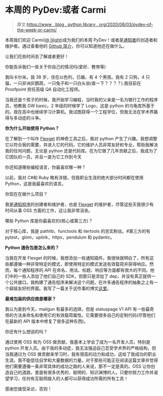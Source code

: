 # 本周的 PyDev:或者 Carmi

> 原文:[https://www . blog . python library . org/2020/08/03/pydev-of-the-week-or-carmi/](https://www.blog.pythonlibrary.org/2020/08/03/pydev-of-the-week-or-carmi/)

本周我们欢迎 Carmi([@ lilight](https://twitter.com/liiight))成为我们的本周 PyDev！或者是[通知者](https://github.com/liiight/notifiers)的创造者和维护者。通过查看他的 [Github 简介](https://github.com/liiight)，你可以知道他还在做什么。

让我们花些时间去了解或者更好！

你能告诉我们一些关于你自己的情况吗(爱好、教育等)

我叫卡尔米。我 38 岁，住在以色列，已婚，有 4 个男孩。我有 2 只狗，4 只猫，一只非洲灰鹦鹉，一只兔子和一只白头翁(查一下？？？？).我目前在 Proofpoint 担任高级 QA 自动化工程师。

当我还是个孩子的时候，我开始学习编程，当时我的父亲是一名为银行工作的程序员，他教我 GW basic。2 年级的时候学了 Logo，这是 python 的乌龟库所基于的。我在高中也继续学习计算机。我试图获得一个工程学位，但我无法在学术界赢得与多动症的斗争。

**你为什么开始使用 Python？**

在了解到一个叫作 [Flexget](https://flexget.com/) 的神奇工具之后，我对 python 产生了兴趣。我想调整它以符合我的需要，并进入它的代码。它的维护人员非常友好和专业，帮助我解决我的任何问题，无论是 python 还是代码库。在为它做了几年贡献之后，我成为了它团队的一员，并且一直为它工作到今天

你还知道哪些编程语言，你最喜欢哪一种？

以前，我对 C#和 Ruby 略有涉猎，但我职业生涯的绝大部分时间都在使用 Python，这是我最喜欢的语言。

你现在在做什么项目？

我是[通知程序](https://github.com/liiight/notifiers)的创建者和维护者，也是 [Flexget](https://github.com/Flexget/Flexget) 的维护者，尽管这些天我很少有时间从事 OSS 方面的工作，这让我非常沮丧。

哪些 Python 库是你最喜欢的(核心或第三方)？

对于核心库，我是 pathlib、functools 和 itertools 的忠实粉丝。#第三方的有 pytest，glom，uplink，httpx，pendulum 和 pydantic。

**Python 通告包是怎么来的？**

当我在开发 Flexget 的时候，我想添加一些通知插件。我很快就明白了，所有这些都遵循一种非常特定的模式，即使用特定的模式发送有效载荷并获得响应。然而，每个通知程序的 API 在命名、用法、标题、响应等方面都有很大的不同。他们中的一些人添加了他们自己的 SDK，但那只是添加了 dep，并没有真正提供一个公共接口。我构建了通告程序来解决这个问题，在许多通告程序的抽象之上有一个超级友好的界面。我写了一篇关于这件事的博文[这里](https://dev.to/liiight/an-easy-and-unified-way-to-send-notifications-1eaj)。

**最难包装的供应商是哪家？**

我认为直到今天，mailgun 有最多的选择，但是 statuspage V1 API 有一些最奇怪的方法来命名和使用它的有效载荷属性。它需要很多自己的定制代码(尽管他们在最新的 API 版本中修复了很多这种东西)。

你还有什么想说的吗？

通过使用 OSS 和为 OSS 做贡献，我基本上学会了成为一名开发人员，特别是 python 开发人员。由于我的多动症，我无法强迫自己忍受学术界的严格结构，但当我通过为 OSS 做贡献来学习时，我有很高的动力和成功，这给了我成功的职业生涯。我不能低估自学和大量数据的力量。对于那些可能正在阅读这篇文章并觉得他们需要遵循一条非常具体的成功之路的人来说，那不一定是真的。OSS 让你创造自己的道路，里面有很多优秀的、聪明的、知识渊博的人。只要你努力工作并渴望学习，任何有互联网接入的人都可以获得成功所需的所有工具！

感谢您接受采访，否则！